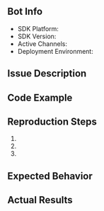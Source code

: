 ## Bot Info
* SDK Platform: <!-- .NET or Node.js -->
* SDK Version: <!-- SDK version -->
* Active Channels: <!-- Skype, MS Teams, Slack, Direct Line, etc. -->
* Deployment Environment: <!-- Azure Bot Service, Azure App Service, local development with Emulator? -->

## Issue Description
<!-- Describe your issue, question, or feature request -->

## Code Example
<!-- The bot code that reproduces the issue -->

## Reproduction Steps
1.
2.
3.

## Expected Behavior
<!-- What you expected to happen. -->

## Actual Results
<!-- What actually happened. Please give examples and support it with screenshots, copied output or error messages. -->
